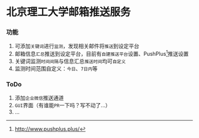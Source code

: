 # 北京理工大学邮箱推送服务

### 功能
1. 可添加`关键词`进行`监测`，发现相关邮件将`推送`到设定平台
2. 邮箱信息`汇总`推送到设定平台，目前有`自建推送平台`设置、PushPlus[^1]推送设置
3. 关键词监测`时间间隔`与信息汇总`推送时间`均可`自定义`
4. 监测时间范围自定义：`今日`、`7日内`等

### ToDo
1. 添加`企业微信`推送通道
2. `GUI`界面（有谁能`PR`一下吗？写不动了...）
3. ...

[^1]:http://www.pushplus.plus/